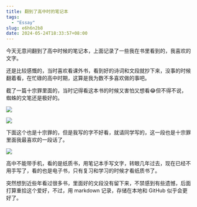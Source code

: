 ```yaml
---
title: 翻到了高中时的笔记本
tags:
  - "Essay"
slug: e6h6n2b8
date: 2024-05-24T18:33:57+08:00
---
```


今天无意间翻到了高中时候的笔记本，上面记录了一些我在书里看到的，我喜欢的文字。

<!--more-->

还是比较感慨的，当时喜欢看课外书，看到好的诗词和文段就抄下来，没事的时候翻着看，在忙碌的高中时期，这算是我为数不多喜欢做的事吧。

截了一篇十宗罪里面的，当时记得看这本书的时候又害怕又想看😂但不得不说，蜘蛛的文笔还是极好的。

![](https://images.yuanj.top/202405241843949.png)

![](https://images.yuanj.top/202405241843514.png)

下面这个也是十宗罪的，但是我写的字不好看，就请同学写的，这一段也是十宗罪里面我最喜欢的一段话了。

![](https://images.yuanj.top/202405241844060.png)

高中不能带手机，看的是纸质书，用笔记本手写文字，转眼几年过去，现在已经不用手写了，看的也是电子书，只有复习和学习的时候才看纸质书了。

突然想到近些年看过很多书，里面好的文段没有留下来，不禁感到有些遗憾，后面打算重拾这个爱好，不过，用 markdown 记录，存储在本地和 GitHub 似乎会更好了。